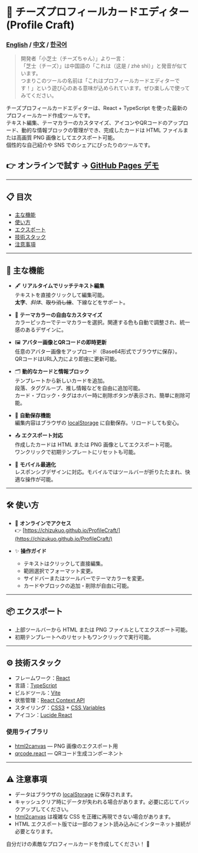 # 🌈 チーズプロフィールカードエディター (Profile Craft)
### [English](./README.md) / [中文](./README.zh-CN.md) / [한국어](./README.ko-KR.md)
>開発者「小芝士（チーズちゃん）」より一言：  
>「芝士（チーズ）」は中国語の「これは（这是 / zhè shì）」と発音が似ています。  
>つまりこのツールの名前は「これはプロフィールカードエディターです！」という遊び心のある意味が込められています。ぜひ楽しんで使ってみてください。

チーズプロフィールカードエディターは、React + TypeScript を使った最新のプロフィールカード作成ツールです。  
テキスト編集、テーマカラーのカスタマイズ、アイコンやQRコードのアップロード、動的な情報ブロックの管理ができ、完成したカードは HTML ファイルまたは高画質 PNG 画像としてエクスポート可能。  
個性的な自己紹介や SNS でのシェアにぴったりのツールです。

## 👉 オンラインで試す → [GitHub Pages デモ](https://chizukuo.github.io/ProfileCraft/)

---

## 📋 目次
- [主な機能](#主な機能)
- [使い方](#使い方)
- [エクスポート](#エクスポート)
- [技術スタック](#技術スタック)
- [注意事項](#注意事項)

---

## 📌 主な機能
- 🖋️ **リアルタイムでリッチテキスト編集**  
  テキストを直接クリックして編集可能。  
  **太字**、*斜体*、~~取り消し線~~、下線などをサポート。

- 🎨 **テーマカラーの自由なカスタマイズ**  
  カラーピッカーでテーマカラーを選択。関連する色も自動で調整され、統一感のあるデザインに。

- 🖼️ **アバター画像とQRコードの即時更新**  
  任意のアバター画像をアップロード（Base64形式でブラウザに保存）。  
  QRコードはURL入力により即座に更新可能。

- 🗂️ **動的なカードと情報ブロック**  
  テンプレートから新しいカードを追加。  
  段落、タググループ、推し情報などを自由に追加可能。  
  カード・ブロック・タグはホバー時に削除ボタンが表示され、簡単に削除可能。

- 💾 **自動保存機能**  
  編集内容はブラウザの [localStorage](https://developer.mozilla.org/ja/docs/Web/API/Window/localStorage) に自動保存。リロードしても安心。

- 📤 **エクスポート対応**  
  作成したカードは HTML または PNG 画像としてエクスポート可能。  
  ワンクリックで初期テンプレートにリセットも可能。

- 📱 **モバイル最適化**  
  レスポンシブデザインに対応。モバイルではツールバーが折りたたまれ、快適な操作が可能。

---

## 🛠️ 使い方
- 🚀 **オンラインでアクセス**  
  👉 [https://chizukuo.github.io/ProfileCraft/](https://chizukuo.github.io/ProfileCraft/)

- ✨ **操作ガイド**  
  - テキストはクリックして直接編集。  
  - 範囲選択でフォーマット変更。  
  - サイドバーまたはツールバーでテーマカラーを変更。  
  - カードやブロックの追加・削除が自由に可能。

---

## 📦 エクスポート
- 上部ツールバーから HTML または PNG ファイルとしてエクスポート可能。  
- 初期テンプレートへのリセットもワンクリックで実行可能。

---

## ⚙️ 技術スタック

- フレームワーク：[React](https://reactjs.org/)  
- 言語：[TypeScript](https://www.typescriptlang.org/)  
- ビルドツール：[Vite](https://vitejs.dev/)  
- 状態管理：[React Context API](https://reactjs.org/docs/context.html)  
- スタイリング：[CSS3](https://developer.mozilla.org/ja/docs/Web/CSS) + [CSS Variables](https://developer.mozilla.org/ja/docs/Web/CSS/Using_CSS_custom_properties)  
- アイコン：[Lucide React](https://lucide.dev/)

### 使用ライブラリ
- [html2canvas](https://github.com/niklasvh/html2canvas) — PNG 画像のエクスポート用  
- [qrcode.react](https://github.com/zpao/qrcode.react) — QRコード生成コンポーネント

---

## ⚠️ 注意事項
- データはブラウザの [localStorage](https://developer.mozilla.org/ja/docs/Web/API/Window/localStorage) に保存されます。  
- キャッシュクリア時にデータが失われる場合があります。必要に応じてバックアップしてください。  
- [html2canvas](https://github.com/niklasvh/html2canvas) は複雑な CSS を正確に再現できない場合があります。  
- HTML エクスポート版では一部のフォント読み込みにインターネット接続が必要となります。

自分だけの素敵なプロフィールカードを作成してください！ 🎉

